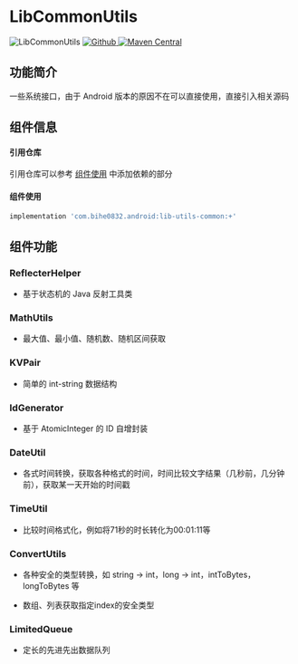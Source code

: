 # LibCommonUtils

![LibCommonUtils](https://img.shields.io/badge/AndroidAppFactory-LibCommonUtils-brightgreen)
[ ![Github](https://img.shields.io/badge/Github-LibCommonUtils-brightgreen?style=social) ](https://github.com/bihe0832/AndroidAppFactory/tree/master/LibCommonUtils)
[ ![Maven Central](https://img.shields.io/maven-central/v/com.bihe0832.android/lib-utils-common) ](https://search.maven.org/artifact/com.bihe0832.android/lib-utils-common)

## 功能简介

一些系统接口，由于 Android 版本的原因不在可以直接使用，直接引入相关源码

## 组件信息

#### 引用仓库

引用仓库可以参考 [组件使用](./../start.md) 中添加依赖的部分

#### 组件使用

```groovy
implementation 'com.bihe0832.android:lib-utils-common:+'
```

## 组件功能

### ReflecterHelper

- 基于状态机的 Java 反射工具类

### MathUtils    

- 最大值、最小值、随机数、随机区间获取

### KVPair

- 简单的 int-string 数据结构

### IdGenerator

- 基于 AtomicInteger 的 ID 自增封装

### DateUtil

- 各式时间转换，获取各种格式的时间，时间比较文字结果（几秒前，几分钟前），获取某一天开始的时间戳

### TimeUtil

- 比较时间格式化，例如将71秒的时长转化为00:01:11等

### ConvertUtils

- 各种安全的类型转换，如 string -> int，long -> int，intToBytes，longToBytes 等

- 数组、列表获取指定index的安全类型

### LimitedQueue

- 定长的先进先出数据队列
